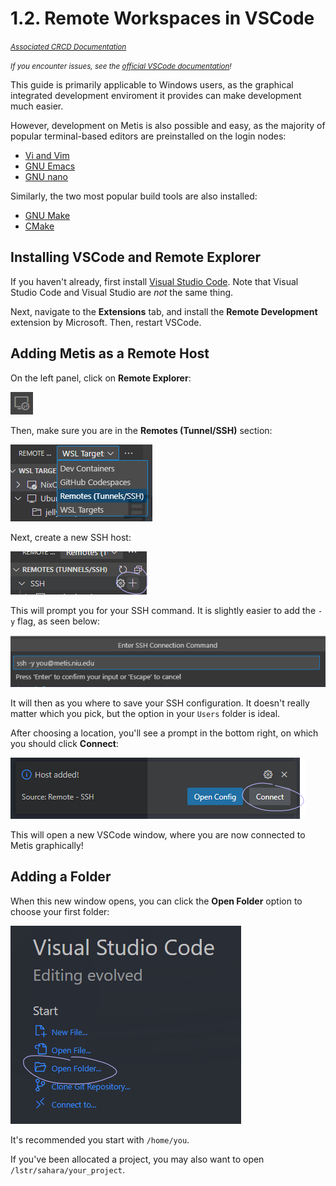 # 1.2. Remote Workspaces in VSCode
<small>[*Associated CRCD Documentation*](https://crcd.niu.edu/crcd/current-users/getting-started/login-to-metis.shtml#editfiles)</small>

<small>*If you encounter issues, see the [official VSCode documentation](https://code.visualstudio.com/docs/remote/ssh)!*</small>

This guide is primarily applicable to Windows users, as the graphical integrated development enviroment it provides can make development much easier.

However, development on Metis is also possible and easy, as the majority of popular terminal-based editors are preinstalled on the login nodes:
* [Vi and Vim](https://www.vim.org/)
* [GNU Emacs](https://www.gnu.org/software/emacs/)
* [GNU nano](https://www.nano-editor.org/)

Similarly, the two most popular build tools are also installed:
* [GNU Make](https://www.gnu.org/software/make/)
* [CMake](https://cmake.org/)

## Installing VSCode and Remote Explorer
If you haven't already, first install [Visual Studio Code](https://code.visualstudio.com/). Note that Visual Studio Code and Visual Studio are *not* the same thing.

Next, navigate to the **Extensions** tab, and install the **Remote Development** extension by Microsoft. Then, restart VSCode.

## Adding Metis as a Remote Host

On the left panel, click on **Remote Explorer**:

![Remote Explorer Icon](images/vscode_icon.png)

Then, make sure you are in the **Remotes (Tunnel/SSH)** section:

![Remote Explorer Sections](images/remote_explorer_options.png)

Next, create a new SSH host:

![Creating a New SSH Host](images/create_remote.png)

This will prompt you for your SSH command. It is slightly easier to add the `-y` flag, as seen below:

![Example SSH Command](images/adding_command.png)

It will then as you where to save your SSH configuration. It doesn't really matter which you pick, but the option in your `Users` folder is ideal.

After choosing a location, you'll see a prompt in the bottom right, on which you should click **Connect**:

![Click Connect](images/click_connect.png)

This will open a new VSCode window, where you are now connected to Metis graphically!

## Adding a Folder

When this new window opens, you can click the **Open Folder** option to choose your first folder:

![Opening a New Folder](images/open_new_folder.png)

It's recommended you start with `/home/you`.

If you've been allocated a project, you may also want to open `/lstr/sahara/your_project`.